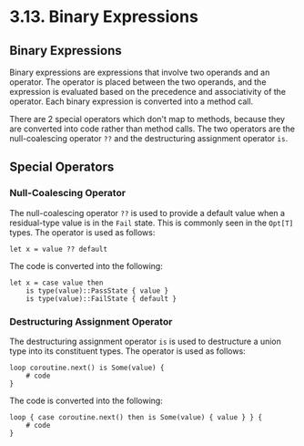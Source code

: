 # 3.13. Binary Expressions

<primary-label ref="header-label"/>

<secondary-label ref="doc-wip"/>

## Binary Expressions

Binary expressions are expressions that involve two operands and an operator. The operator is placed between the two
operands, and the expression is evaluated based on the precedence and associativity of the operator. Each binary
expression is converted into a method call.

There are 2 special operators which don't map to methods, because they are converted into code rather than method calls.
The two operators are the null-coalescing operator `??` and the destructuring assignment operator `is`.

## Special Operators

### Null-Coalescing Operator

The null-coalescing operator `??` is used to provide a default value when a residual-type value is in the `Fail` state.
This is commonly seen in the `Opt[T]` types. The operator is used as follows:

```
let x = value ?? default
```

The code is converted into the following:

```
let x = case value then
    is type(value)::PassState { value }
    is type(value)::FailState { default }
```

### Destructuring Assignment Operator

The destructuring assignment operator `is` is used to destructure a union type into its constituent types. The operator
is used as follows:

```
loop coroutine.next() is Some(value) {
    # code
}
```

The code is converted into the following:

```
loop { case coroutine.next() then is Some(value) { value } } {
    # code
}
```
